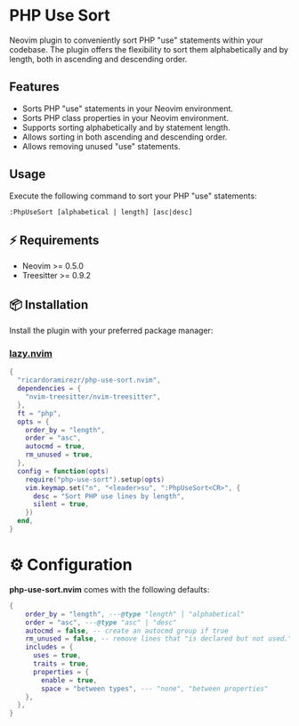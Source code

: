 # PHP Use Sort

Neovim plugin to conveniently sort PHP "use" statements within your codebase. The plugin offers the flexibility to sort them alphabetically and by length, both in ascending and descending order.

## Features

- Sorts PHP "use" statements in your Neovim environment.
- Sorts PHP class properties in your Neovim environment.
- Supports sorting alphabetically and by statement length.
- Allows sorting in both ascending and descending order.
- Allows removing unused "use" statements.

## Usage

Execute the following command to sort your PHP "use" statements:

```vim
:PhpUseSort [alphabetical | length] [asc|desc]
```

## ⚡️ Requirements

- Neovim >= 0.5.0
- Treesitter >= 0.9.2

## 📦 Installation

Install the plugin with your preferred package manager:

### [lazy.nvim](https://github.com/folke/lazy.nvim)

```lua
{
  "ricardoramirezr/php-use-sort.nvim",
  dependencies = {
    "nvim-treesitter/nvim-treesitter",
  },
  ft = "php",
  opts = {
    order_by = "length",
    order = "asc",
    autocmd = true,
    rm_unused = true,
  },
  config = function(opts)
    require("php-use-sort").setup(opts)
    vim.keymap.set("n", "<leader>su", ":PhpUseSort<CR>", {
      desc = "Sort PHP use lines by length",
      silent = true,
    })
  end,
}
```

# ⚙️ Configuration

**php-use-sort.nvim** comes with the following defaults:

<!-- config:start -->

```lua
{
    order_by = "length", ---@type "length" | "alphabetical"
    order = "asc", ---@type "asc" | "desc"
    autocmd = false, -- create an autocmd group if true
    rm_unused = false, -- remove lines that "is declared but not used."
    includes = {
      uses = true,
      traits = true,
      properties = {
        enable = true,
        space = "between types", --- "none", "between properties"
    },
  },
}
```

<!-- config:end -->
